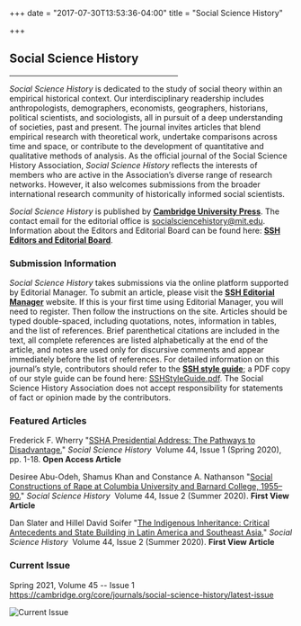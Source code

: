 +++
date = "2017-07-30T13:53:36-04:00"
title = "Social Science History"

+++

## **Social Science History**

<hr width=300; align=left> 

*Social Science History* is dedicated to the study of social theory within an empirical historical context. Our interdisciplinary readership includes anthropologists, demographers, economists, geographers, historians, political scientists, and sociologists, all in pursuit of a deep understanding of societies, past and present. The journal invites articles that blend empirical research with theoretical work, undertake comparisons across time and space, or contribute to the development of quantitative and qualitative methods of analysis. As the official journal of the Social Science History Association, *Social Science History* reflects the interests of members who are active in the Association’s diverse range of research networks. However, it also welcomes submissions from the broader international research community of historically informed social scientists.

*Social Science History* is published by [**Cambridge University Press**](https://www.cambridge.org/core/journals/social-science-history). The contact email for the editorial office is <socialsciencehistory@mit.edu>. Information about the Editors and Editorial Board can be found here: [**SSH Editors and Editorial Board**](https://www.cambridge.org/core/journals/social-science-history/information/editorial-board).

### Submission Information

*Social Science History* takes submissions via the online platform supported by Editorial Manager. To submit an article, please visit the [**SSH Editorial Manager**](https://www.editorialmanager.com/ssha/default.aspx) website. If this is your first time using Editorial Manager, you will need to register. Then follow the instructions on the site. Articles should be typed double-spaced, including quotations, notes, information in tables, and the list of references. Brief parenthetical citations are included in the text, all complete references are listed alphabetically at the end of the article, and notes are used only for discursive comments and appear immediately before the list of references. For detailed information on this journal’s style, contributors should refer to the [**SSH style guide**](https://www.cambridge.org/core/journals/social-science-history/information/instructions-contributors); a PDF copy of our style guide can be found here: [SSHStyleGuide.pdf](https://ssha.org/files/SSHStyleGuide.pdf). The Social Science History Association does not accept responsibility for statements of fact or opinion made by the contributors.

### Featured Articles

Frederick F. Wherry "[SSHA Presidential Address: The Pathways to Disadvantage.](https://doi.org/10.1017/ssh.2019.47)" *Social Science History* &nbsp;Volume 44, Issue 1 (Spring 2020), pp. 1-18.  **Open Access Article**

Desiree Abu-Odeh, Shamus Khan and Constance A. Nathanson "[Social Constructions of Rape at Columbia University and Barnard College, 1955–90.](https://doi.org/10.1017/ssh.2019.49)" *Social Science History* &nbsp;Volume 44, Issue 2 (Summer 2020). **First View Article**

Dan Slater and Hillel David Soifer "[The Indigenous Inheritance: Critical Antecedents and State Building in Latin America and Southeast Asia.](https://doi.org/10.1017/ssh.2020.2)" *Social Science History* &nbsp;Volume 44, Issue 2 (Summer 2020). **First View Article**


### Current Issue

Spring 2021, Volume 45 -- Issue 1  
https://cambridge.org/core/journals/social-science-history/latest-issue  

![Current Issue](/images/SSH_45-1.jpg)

